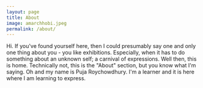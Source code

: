 ```yaml
---
layout: page
title: About
image: amarchhobi.jpeg
permalink: /about/
---
```


Hi. If you've found yourself here, then I could presumably say one and only one thing about you - you like exhibitions. Especially, when it has to do something about an unknown self; a carnival of expressions. Well then, this is home. Technically not, this is the "About" section, but you know what I'm saying. Oh and my name is Puja Roychowdhury. I'm a learner and it is here where I am learning to express. 

